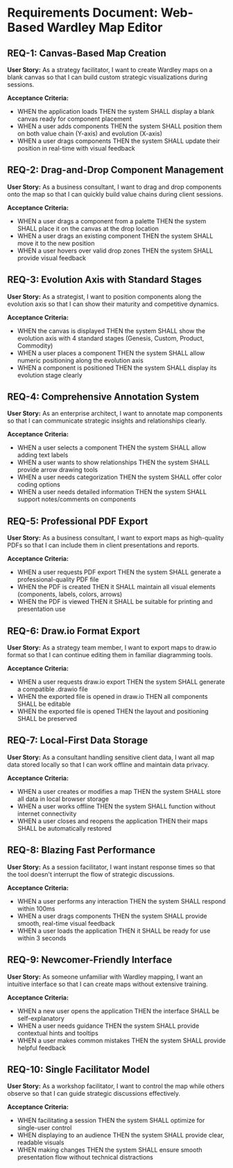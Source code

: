 # Requirements Document: Web-Based Wardley Map Editor

## REQ-1: Canvas-Based Map Creation
**User Story:** As a strategy facilitator, I want to create Wardley maps on a blank canvas so that I can build custom strategic visualizations during sessions.

**Acceptance Criteria:**
- WHEN the application loads THEN the system SHALL display a blank canvas ready for component placement
- WHEN a user adds components THEN the system SHALL position them on both value chain (Y-axis) and evolution (X-axis)
- WHEN a user drags components THEN the system SHALL update their position in real-time with visual feedback

## REQ-2: Drag-and-Drop Component Management
**User Story:** As a business consultant, I want to drag and drop components onto the map so that I can quickly build value chains during client sessions.

**Acceptance Criteria:**
- WHEN a user drags a component from a palette THEN the system SHALL place it on the canvas at the drop location
- WHEN a user drags an existing component THEN the system SHALL move it to the new position
- WHEN a user hovers over valid drop zones THEN the system SHALL provide visual feedback

## REQ-3: Evolution Axis with Standard Stages
**User Story:** As a strategist, I want to position components along the evolution axis so that I can show their maturity and competitive dynamics.

**Acceptance Criteria:**
- WHEN the canvas is displayed THEN the system SHALL show the evolution axis with 4 standard stages (Genesis, Custom, Product, Commodity)
- WHEN a user places a component THEN the system SHALL allow numeric positioning along the evolution axis
- WHEN a component is positioned THEN the system SHALL display its evolution stage clearly

## REQ-4: Comprehensive Annotation System
**User Story:** As an enterprise architect, I want to annotate map components so that I can communicate strategic insights and relationships clearly.

**Acceptance Criteria:**
- WHEN a user selects a component THEN the system SHALL allow adding text labels
- WHEN a user wants to show relationships THEN the system SHALL provide arrow drawing tools
- WHEN a user needs categorization THEN the system SHALL offer color coding options
- WHEN a user needs detailed information THEN the system SHALL support notes/comments on components

## REQ-5: Professional PDF Export
**User Story:** As a business consultant, I want to export maps as high-quality PDFs so that I can include them in client presentations and reports.

**Acceptance Criteria:**
- WHEN a user requests PDF export THEN the system SHALL generate a professional-quality PDF file
- WHEN the PDF is created THEN it SHALL maintain all visual elements (components, labels, colors, arrows)
- WHEN the PDF is viewed THEN it SHALL be suitable for printing and presentation use

## REQ-6: Draw.io Format Export
**User Story:** As a strategy team member, I want to export maps to draw.io format so that I can continue editing them in familiar diagramming tools.

**Acceptance Criteria:**
- WHEN a user requests draw.io export THEN the system SHALL generate a compatible .drawio file
- WHEN the exported file is opened in draw.io THEN all components SHALL be editable
- WHEN the exported file is opened THEN the layout and positioning SHALL be preserved

## REQ-7: Local-First Data Storage
**User Story:** As a consultant handling sensitive client data, I want all map data stored locally so that I can work offline and maintain data privacy.

**Acceptance Criteria:**
- WHEN a user creates or modifies a map THEN the system SHALL store all data in local browser storage
- WHEN a user works offline THEN the system SHALL function without internet connectivity
- WHEN a user closes and reopens the application THEN their maps SHALL be automatically restored

## REQ-8: Blazing Fast Performance
**User Story:** As a session facilitator, I want instant response times so that the tool doesn't interrupt the flow of strategic discussions.

**Acceptance Criteria:**
- WHEN a user performs any interaction THEN the system SHALL respond within 100ms
- WHEN a user drags components THEN the system SHALL provide smooth, real-time visual feedback
- WHEN a user loads the application THEN it SHALL be ready for use within 3 seconds

## REQ-9: Newcomer-Friendly Interface
**User Story:** As someone unfamiliar with Wardley mapping, I want an intuitive interface so that I can create maps without extensive training.

**Acceptance Criteria:**
- WHEN a new user opens the application THEN the interface SHALL be self-explanatory
- WHEN a user needs guidance THEN the system SHALL provide contextual hints and tooltips
- WHEN a user makes common mistakes THEN the system SHALL provide helpful feedback

## REQ-10: Single Facilitator Model
**User Story:** As a workshop facilitator, I want to control the map while others observe so that I can guide strategic discussions effectively.

**Acceptance Criteria:**
- WHEN facilitating a session THEN the system SHALL optimize for single-user control
- WHEN displaying to an audience THEN the system SHALL provide clear, readable visuals
- WHEN making changes THEN the system SHALL ensure smooth presentation flow without technical distractions
